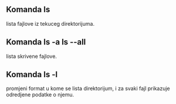 ## Komanda ls
lista fajlove iz tekuceg direktorijuma.

## Komanda ls -a ls --all
lista skrivene fajlove.

## Komanda ls -l

promjeni format u kome se lista direktorijum, i za svaki fajl prikazuje odredjene podatke o njemu.


